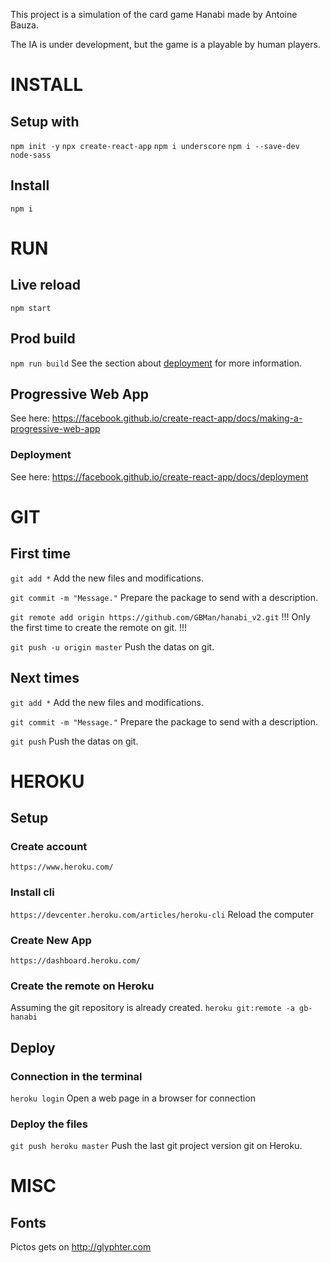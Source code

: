This project is a simulation of the card game Hanabi made by Antoine Bauza.

The IA is under development, but the game is a playable by human players.

# INSTALL

## Setup with
`npm init -y`
`npx create-react-app`
`npm i underscore`
`npm i --save-dev node-sass`

## Install
`npm i`


# RUN

## Live reload
`npm start`

## Prod build
`npm run build`
See the section about [deployment](https://facebook.github.io/create-react-app/docs/deployment) for more information.

## Progressive Web App
See here: https://facebook.github.io/create-react-app/docs/making-a-progressive-web-app

### Deployment
See here: https://facebook.github.io/create-react-app/docs/deployment


# GIT

## First time
`git add *`
Add the new files and modifications.

`git commit -m "Message."`
Prepare the package to send with a description.

`git remote add origin https://github.com/GBMan/hanabi_v2.git`
!!! Only the first time to create the remote on git. !!!

`git push -u origin master`
Push the datas on git.

## Next times
`git add *`
Add the new files and modifications.

`git commit -m "Message."`
Prepare the package to send with a description.

`git push`
Push the datas on git.


# HEROKU

## Setup

### Create account
`https://www.heroku.com/`

### Install cli
`https://devcenter.heroku.com/articles/heroku-cli`
Reload the computer

### Create New App
`https://dashboard.heroku.com/`

### Create the remote on Heroku
Assuming the git repository is already created.
`heroku git:remote -a gb-hanabi`

## Deploy
### Connection in the terminal
`heroku login`
Open a web page in a browser for connection

### Deploy the files
`git push heroku master`
Push the last git project version git on Heroku.


# MISC

## Fonts
Pictos gets on http://glyphter.com